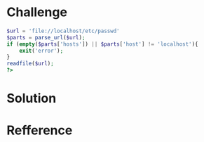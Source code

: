# Challenge
```php
$url = 'file://localhost/etc/passwd'
$parts = parse_url($url);
if (empty($parts['hosts']) || $parts['host'] != 'localhost'){
    exit('error');
}
readfile($url);
?>
```
# Solution 

# Refference